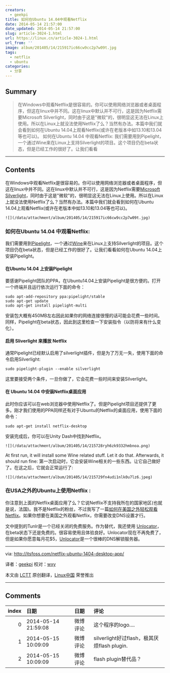 ```yaml
---
creators:
  - geekpi
title: 如何在Ubuntu 14.04中观看Netflix
date: 2014-05-14 21:57:00
date_updated: 2014-05-14 21:57:00
slug: article-3024-1.html
url: https://linux.cn/article-3024-1.html
url_from: ''
image: album/201405/14/215917ic66cw9cc2p7w09t.jpg
tags:
  - netflix
  - ubuntu
categories:
  - 分享
---
```


## Summary

> 在Windows中观看Netflix是很容易的。你可以使用网络浏览器或者桌面程序，但这在linux中并不同。这在linux中默认并不可行，这是因为Netflix需要Microsoft Silverlight，同时由于这是&quot;微软&quot;的，很明显这无法在Linux上使用。所以在Linux上就没法使用Netflix了么？当然有办法。本篇中我们就会看到如何在Ubuntu 14.04上观看Netflix(或许在老版本中如13.10和13.04等也可以)。 如何在Ubuntu 14.04 中观看Netflix: 我们需要用到Pipelight，一个通过Wine来在Linux上支持Silverlight的项目。这个项目仍在beta状态，但是已经工作的很好了。让我们看看

***

<!-- more -->

## Contents

在Windows中观看Netflix是很容易的。你可以使用网络浏览器或者桌面程序，但这在linux中并不同。这在linux中默认并不可行，这是因为Netflix需要[Microsoft Silverlight](http://www.microsoft.com/silverlight/)，同时由于这是"微软"的，很明显这无法在Linux上使用。所以在Linux上就没法使用Netflix了么？当然有办法。本篇中我们就会看到如何在Ubuntu 14.04上观看Netflix(或许在老版本中如13.10和13.04等也可以)。

`![](/data/attachment/album/201405/14/215917ic66cw9cc2p7w09t.jpg)`

### 如何在Ubuntu 14.04 中观看Netflix:

我们需要用到[Pipelight](http://fds-team.de/cms/articles/2013-08/pipelight-using-silverlight-in-linux-browsers.html)，一个通过[Wine](http://en.wikipedia.org/wiki/Wine_(software))来在Linux上支持Silverlight的项目。这个项目仍在beta状态，但是已经工作的很好了。让我们看看如何在Ubuntu 14.04上安装Pipelight。

#### 在Ubuntu 14.04 上安装Pipelight

要感谢Pipelight团队的PPA，在Ubuntu14.04上安装Pipelight是很方便的。打开一个终端并且运行依次运行下面的命令：

```shell
sudo apt-add-repository ppa:pipelight/stable
sudo apt-get update
sudo apt-get install pipelight-multi
```

安装包大概有450MB左右因此如果你的网络连接很慢的话可能会花费一些时间。同样，Pipelight在beta状态，因此到这里检查一下安装指令（以防将来有什么变化）。

#### 启用 Sliverlight 来播放 Netflix

通常Pipelight已经默认启用了silverlight插件，但是为了万无一失，使用下面的命令启用Silverlight:

```shell
sudo pipelight-plugin --enable silverlight
```

这里要接受两个条件，一旦你做了，它会花费一些时间来安装Silverlight。

#### 在 Ubuntu 14.04 中安装Netflix桌面应用

此时你应该可以在web浏览器中使用Netflix了。但是Pipelight项目还提供了更多。刚才我们使用的PPA同样还有对于Ubuntu的Netflix的桌面应用，使用下面的命令：

```shell
sudo apt-get install netflix-desktop
```

安装完成后，你可以在Unity Dash中找到Netflix。

`![](/data/attachment/album/201405/14/215728ryh6zk9332hmbnoa.png)`

At first run, it will install some Wine related stuff. Let it do that. Afterwards, it should run fine: 第一次启动时，它会安装Wine相关的一些东西。让它自己做好了。在这之后，它就会正常运行了:

`![](/data/attachment/album/201405/14/215729fn4udi1nlk0u7lz6.jpeg)`

### 在USA之外的Ubuntu上使用Netflix :

你注意到上面的Netflix桌面应用了么？它说Netflix不支持我所在的国家地区(也就是说，法国)。我不是Netflix的粉丝，不过我写了一篇[如何在美国之外轻松观看Netflix](http://itsfoss.com/easiest-watch-netflix-hulu-usa/)。如果你想要在美国之外观看Netflix，你需要改变DNS设置才行。

文中提到的Tunlr是一个已经关闭的免费服务。作为替代，我还使用 [Unlocator](http://goo.gl/QHT0oq)，在beta状态下还是免费的。很容易使用且体验良好。Unlocator现在不再免费了，但是如果你愿意每月花$5，[Unlocator](http://goo.gl/QHT0oq)是一个很棒的DNS解锁服务器。

---

via: <http://itsfoss.com/netflix-ubuntu-1404-desktop-app/>

译者：[geekpi](https://github.com/geekpi) 校对：[wxy](https://github.com/wxy)

本文由 [LCTT](https://github.com/LCTT/TranslateProject) 原创翻译，[Linux中国](https://linux.cn/) 荣誉推出

***

## Comments

|   index | 日期                | 日期     | 评论                                        |
|--------:|:--------------------|:---------|:--------------------------------------------|
|       0 | 2014-05-14 21:59:08 | 微博评论 | 这个程序的logo....                          |
|       1 | 2014-05-15 10:09:09 | 微博评论 | silverlight好过flash，极其厌烦flash plugin. |
|       2 | 2014-05-15 10:09:09 | 微博评论 | flash plugin替代品？                        |
